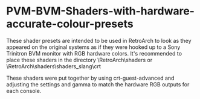 # PVM-BVM-Shaders-with-hardware-accurate-colour-presets
These shader presets are intended to be used in RetroArch to look as they appeared on the original systems as if they were hooked up to a Sony Trinitron BVM monitor with RGB hardware colors. It's recommended to place these shaders in the directory \RetroArch\shaders or \RetroArch\shaders\shaders_slang\crt

These shaders were put together by using crt-guest-advanced and adjusting the settings and gamma to match the hardware RGB outputs for each console.
